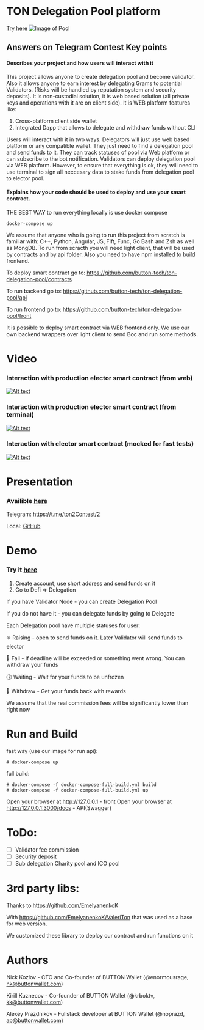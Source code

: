 # TON Delegation Pool platform 
[Try here](https://contest.buttonwallet.com)
![Image of Pool](https://github.com/button-tech/ton-delegation-pool/raw/master/docs/delegation.png)


## Answers on Telegram Contest Key points

#### Describes your project and how users will interact with it 

This project allows anyone to create delegation pool and become validator. Also it allows anyone to earn interest by delegating Grams to potential Validators. (Risks will be handled by reputation system and security deposits). It is non-custodial solution, it is web based solution (all private keys and operations with it are on client side). 
 It is WEB platform features like:
 1. Cross-platform client side wallet
 2. Integrated Dapp that allows to delegate and withdraw funds without CLI

Users will interact with it in two ways. Delegators will just use web based platform or any compatible wallet. They just need to find a delegation pool and send funds to it. They can track statuses of pool via Web platform or can subscribe to the bot notification. Validators can deploy delegation pool via WEB platform. However, to ensure that everything is ok, they will need to use terminal to sign all neccesary data to stake funds from delegation pool to elector pool.

#### Explains how your code should be used to deploy and use your smart contract.


THE BEST WAY to run everything locally is use docker compose

```
docker-compose up
```

We assume that anyone who is going to run this project from scratch is familiar with: C++, Python, Angular, JS, Fift, Func, Go Bash and Zsh as well as MongDB. To run from scracth you will need light client, that will be used by contracts and by api folder. Also you need to have npm installed to build frontend.

To deploy smart contract go to: https://github.com/button-tech/ton-delegation-pool/contracts 

To run backend go to: https://github.com/button-tech/ton-delegation-pool/api

To run frontend go to: https://github.com/button-tech/ton-delegation-pool/front

It is possible to deploy smart contract via WEB frontend only. We use our own backend wrappers over light client to send Boc and run some methods.

# Video 
### Interaction with production elector smart contract (from web)
[![Alt text](https://img.youtube.com/vi/AKCNmtSnO6E/0.jpg)](https://www.youtube.com/watch?v=AKCNmtSnO6E)
### Interaction with production elector smart contract (from terminal) 
[![Alt text](https://img.youtube.com/vi/gZh2N2zzxHg/0.jpg)](https://www.youtube.com/watch?v=gZh2N2zzxHg)
### Interaction with elector smart contract (mocked for fast tests)
[![Alt text](https://img.youtube.com/vi/y9RfvadfX2c/0.jpg)](https://www.youtube.com/watch?v=y9RfvadfX2c)

# Presentation

### Availible [here](https://t.me/ton2Contest/2)

Telegram: https://t.me/ton2Contest/2

Local: [GitHub](https://github.com/button-tech/ton-delegation-pool/raw/master/docs/Delegation_dapp.pdf)

# Demo
### Try it [here](https://contest.buttonwallet.com) 
 
1. Create account, use short address and send funds on it
2. Go to Defi => Delegation 

If you have Validator Node - you can create Delegation Pool 

If you do not have it - you can delegate funds by going to Delegate 

Each Delegation pool have multiple statuses for user:

✳️ Raising - open to send funds on it. Later Validator will send funds to elector 

🔴 Fail - If deadline will be exceeded or something went wrong. You can withdraw your funds

🕔 Waiting - Wait for your funds to be unfrozen

💸 Withdraw - Get your funds back with rewards

We assume that the real commission fees will be significantly lower than right now

# Run and Build

fast way (use our image for run api):
```
# docker-compose up
```

full build:
```
# docker-compose -f docker-compose-full-build.yml build
# docker-compose -f docker-compose-full-build.yml up
```

Open your browser at http://127.0.0.1 - front
Open your browser at http://127.0.0.1:3000/docs - API(Swagger)

# ToDo:

- [ ] Validator fee commission
- [ ] Security deposit
- [ ] Sub delegation Charity pool and ICO pool

# 3rd party libs:

Thanks to https://github.com/EmelyanenkoK

With https://github.com/EmelyanenkoK/ValeriTon that was used as a base for web version.

We customized these library to deploy our contract and run functions on it


# Authors 

Nick Kozlov - CTO and Co-founder of BUTTON Wallet (@enormousrage, nk@buttonwallet.com)

Kirill Kuznecov - Co-founder of BUTTON Wallet (@krboktv, kk@buttonwallet.com)

Alexey Prazdnikov - Fullstack developer at BUTTON Wallet (@noprazd, ap@buttonwallet.com)


